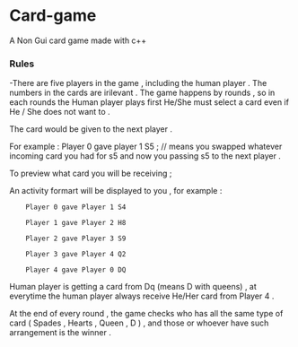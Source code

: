 # Card-game

A  Non Gui card game made with c++  

### Rules

-There are five players in the game , including the human player . 
The numbers in the cards are irilevant . 
The game happens by rounds ,  so in each rounds the Human player plays first 
He/She must select a card even if He / She does not want to . 

The card would be given to the next player . 

For example : 
Player 0 gave player 1 S5 ; // means you swapped whatever incoming card you had for s5 and now you passing s5 to the next player . 

To preview what card you will be receiving ;

An activity formart will be displayed to you , for example : 

        Player 0 gave Player 1 S4

        Player 1 gave Player 2 H8

        Player 2 gave Player 3 S9

        Player 3 gave Player 4 Q2

        Player 4 gave Player 0 DQ
        
        
Human player is getting a card from Dq (means D with queens) ,  at everytime the human player always receive He/Her card from Player 4 .

At the end of every round , the game checks who has all the same type of card ( Spades , Hearts , Queen , D ) ,  and those or whoever have such arrangement is the winner .



